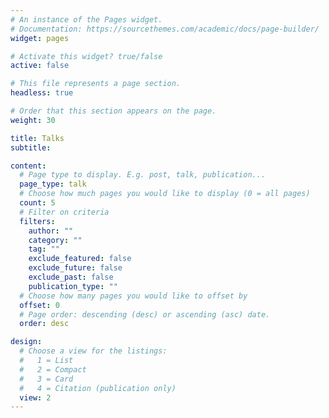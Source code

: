```yaml
---
# An instance of the Pages widget.
# Documentation: https://sourcethemes.com/academic/docs/page-builder/
widget: pages

# Activate this widget? true/false
active: false

# This file represents a page section.
headless: true

# Order that this section appears on the page.
weight: 30

title: Talks
subtitle:

content:
  # Page type to display. E.g. post, talk, publication...
  page_type: talk
  # Choose how much pages you would like to display (0 = all pages)
  count: 5
  # Filter on criteria
  filters:
    author: ""
    category: ""
    tag: ""
    exclude_featured: false
    exclude_future: false
    exclude_past: false
    publication_type: ""
  # Choose how many pages you would like to offset by
  offset: 0
  # Page order: descending (desc) or ascending (asc) date.
  order: desc

design:
  # Choose a view for the listings:
  #   1 = List
  #   2 = Compact
  #   3 = Card
  #   4 = Citation (publication only)
  view: 2
---
```

